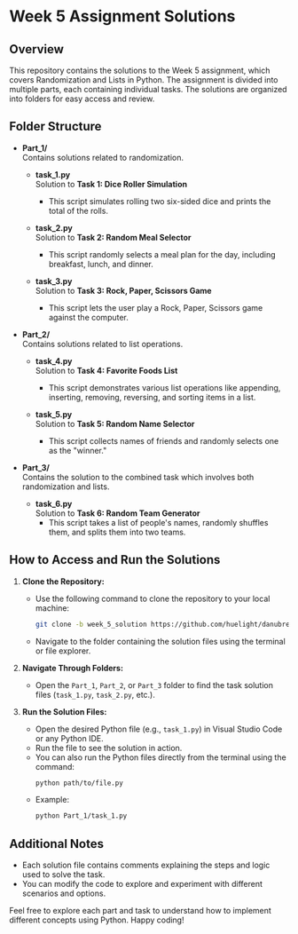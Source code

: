 # Week 5 Assignment Solutions

## Overview
This repository contains the solutions to the Week 5 assignment, which covers Randomization and Lists in Python. The assignment is divided into multiple parts, each containing individual tasks. The solutions are organized into folders for easy access and review.

## Folder Structure

- **Part_1/**  
  Contains solutions related to randomization.
  
  - **task_1.py**  
    Solution to **Task 1: Dice Roller Simulation**  
    - This script simulates rolling two six-sided dice and prints the total of the rolls.
  
  - **task_2.py**  
    Solution to **Task 2: Random Meal Selector**  
    - This script randomly selects a meal plan for the day, including breakfast, lunch, and dinner.
  
  - **task_3.py**  
    Solution to **Task 3: Rock, Paper, Scissors Game**  
    - This script lets the user play a Rock, Paper, Scissors game against the computer.

- **Part_2/**  
  Contains solutions related to list operations.
  
  - **task_4.py**  
    Solution to **Task 4: Favorite Foods List**  
    - This script demonstrates various list operations like appending, inserting, removing, reversing, and sorting items in a list.
  
  - **task_5.py**  
    Solution to **Task 5: Random Name Selector**  
    - This script collects names of friends and randomly selects one as the "winner."

- **Part_3/**  
  Contains the solution to the combined task which involves both randomization and lists.
  
  - **task_6.py**  
    Solution to **Task 6: Random Team Generator**  
    - This script takes a list of people's names, randomly shuffles them, and splits them into two teams.

## How to Access and Run the Solutions

1. **Clone the Repository:**
   - Use the following command to clone the repository to your local machine:
     ```bash
     git clone -b week_5_solution https://github.com/huelight/danubreed.git

     ```
   - Navigate to the folder containing the solution files using the terminal or file explorer.

2. **Navigate Through Folders:**
   - Open the `Part_1`, `Part_2`, or `Part_3` folder to find the task solution files (`task_1.py`, `task_2.py`, etc.).

3. **Run the Solution Files:**
   - Open the desired Python file (e.g., `task_1.py`) in Visual Studio Code or any Python IDE.
   - Run the file to see the solution in action.
   - You can also run the Python files directly from the terminal using the command:
     ```bash
     python path/to/file.py
     ```
   - Example:
     ```bash
     python Part_1/task_1.py
     ```

## Additional Notes

- Each solution file contains comments explaining the steps and logic used to solve the task.
- You can modify the code to explore and experiment with different scenarios and options.

Feel free to explore each part and task to understand how to implement different concepts using Python. Happy coding!
